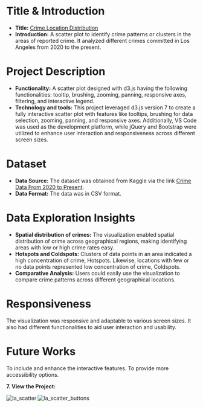 
# Title & Introduction
- **Title:**  [Crime Location Distribution]()
- **Introduction:** A scatter plot to identify crime patterns or clusters in the areas of reported crime. It analyzed different crimes committed in Los Angeles from 2020 to the present. 

# Project Description
* **Functionality:** A scatter plot  designed with d3.js having the following functionalities: tooltip, brushing, zooming, panning, responsive axes, filtering, and interactive legend. 
* **Technology and tools:** This project leveraged d3.js version 7 to create a fully interactive scatter plot with features like tooltips, brushing for data selection, zooming, panning, and responsive axes. Additionally, VS Code was used as the development platform, while jQuery and Bootstrap were utilized to enhance user interaction and responsiveness across different screen sizes.
 

# Dataset
* **Data Source:** The dataset was obtained from Kaggle via the link [Crime Data From 2020 to Present](https://www.kaggle.com/datasets/shubhamgupta012/crime-data-from-2020-to-present).
* **Data Format:** The data was in CSV format.

# Data Exploration Insights
* **Spatial distribution of crimes:**
The visualization enabled spatial distribution of crime across geographical regions, making identifying areas with low or high crime rates easy.
* **Hotspots and Coldspots:**
Clusters of data points in an area indicated a high concentration of crime, Hotspots. Likewise, locations with few or no data points represented low concentration of crime, Coldspots. 
* **Comparative Analysis:**
Users could easily use the visualization to compare crime patterns across different geographical locations.


# Responsiveness
The visualization was responsive and adaptable to various screen sizes. It also had different functionalities to aid user interaction and usability.

# Future Works
To include and enhance the interactive features. To provide more accessibility options.

**7. View the Project:**


![la_scatter](https://github.com/ibraeh/LA-scatter-plot/assets/29314702/328508ae-206e-475e-bf67-62bc815cd9f6)
![la_scatter_buttons](https://github.com/ibraeh/LA-scatter-plot/assets/29314702/80044f17-4686-4f3d-a1b8-e40381ac58b4)

